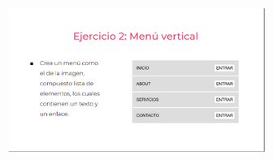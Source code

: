 ![](https://github.com/JuanSebastianRey/practicaModeladoEnCaja/blob/main/storage/img/Ejercicio2.png)